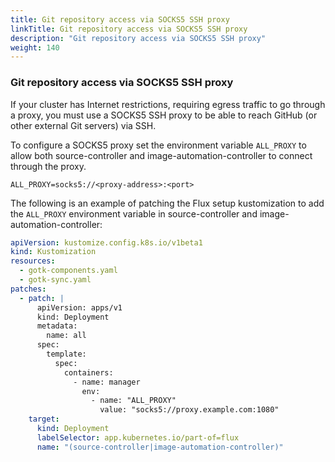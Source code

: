 ```yaml
---
title: Git repository access via SOCKS5 SSH proxy
linkTitle: Git repository access via SOCKS5 SSH proxy
description: "Git repository access via SOCKS5 SSH proxy"
weight: 140
---
```



### Git repository access via SOCKS5 SSH proxy

If your cluster has Internet restrictions, requiring egress traffic to go
through a proxy, you must use a SOCKS5 SSH proxy to be able to reach GitHub
(or other external Git servers) via SSH.

To configure a SOCKS5 proxy set the environment variable `ALL_PROXY` to allow
both source-controller and image-automation-controller to connect through the
proxy.

```
ALL_PROXY=socks5://<proxy-address>:<port>
```

The following is an example of patching the Flux setup kustomization to add the
`ALL_PROXY` environment variable in source-controller and
image-automation-controller:

```yaml
apiVersion: kustomize.config.k8s.io/v1beta1
kind: Kustomization
resources:
  - gotk-components.yaml
  - gotk-sync.yaml
patches:
  - patch: |
      apiVersion: apps/v1
      kind: Deployment
      metadata:
        name: all
      spec:
        template:
          spec:
            containers:
              - name: manager
                env:
                  - name: "ALL_PROXY"
                    value: "socks5://proxy.example.com:1080"
    target:
      kind: Deployment
      labelSelector: app.kubernetes.io/part-of=flux
      name: "(source-controller|image-automation-controller)"
```
